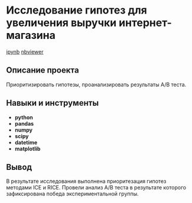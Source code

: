 # Исследование гипотез для увеличения выручки интернет-магазина

[ipynb](https://github.com/Askaront/Portfolio/blob/main/Hypothesis%20analysis/hypothesis_analysis.ipynb)
[nbviewer](https://nbviewer.org/github/Askaront/Portfolio/blob/main/Hypothesis%20analysis/hypothesis_analysis.ipynb?flush_cache=true)    

## Описание проекта

Приоритизировать гипотезы, проанализировать результаты А/В теста.

## Навыки и инструменты

- **python**
- **pandas**
- **numpy**
- **scipy**
- **datetime**
- **matplotlib**

## Вывод

В результате исследования выполнена приоритезация гипотез методами ICE и RICE. Провели анализ A/B теста в результате которого зафиксирована победа экспериментальной группы.

